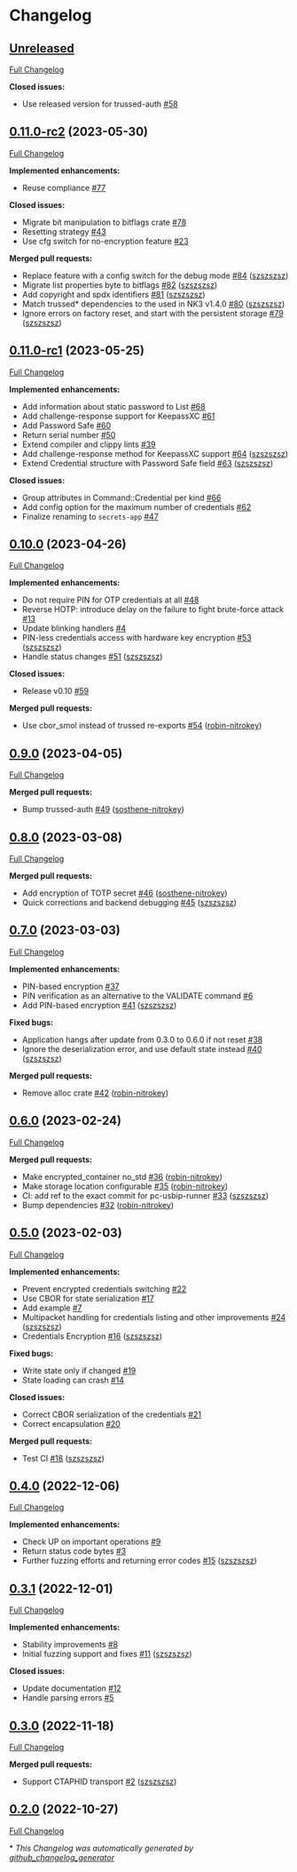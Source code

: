 # Changelog

## [Unreleased](https://github.com/nitrokey/trussed-secrets-app/tree/HEAD)

[Full Changelog](https://github.com/nitrokey/trussed-secrets-app/compare/0.11.0-rc2...HEAD)

**Closed issues:**

- Use released version for trussed-auth [\#58](https://github.com/Nitrokey/trussed-secrets-app/issues/58)

## [0.11.0-rc2](https://github.com/nitrokey/trussed-secrets-app/tree/0.11.0-rc2) (2023-05-30)

[Full Changelog](https://github.com/nitrokey/trussed-secrets-app/compare/0.11.0-rc1...0.11.0-rc2)

**Implemented enhancements:**

- Reuse compliance [\#77](https://github.com/Nitrokey/trussed-secrets-app/issues/77)

**Closed issues:**

- Migrate bit manipulation to bitflags crate [\#78](https://github.com/Nitrokey/trussed-secrets-app/issues/78)
- Resetting strategy [\#43](https://github.com/Nitrokey/trussed-secrets-app/issues/43)
- Use cfg switch for no-encryption feature [\#23](https://github.com/Nitrokey/trussed-secrets-app/issues/23)

**Merged pull requests:**

- Replace feature with a config switch for the debug mode [\#84](https://github.com/Nitrokey/trussed-secrets-app/pull/84) ([szszszsz](https://github.com/szszszsz))
- Migrate list properties byte to bitflags [\#82](https://github.com/Nitrokey/trussed-secrets-app/pull/82) ([szszszsz](https://github.com/szszszsz))
- Add copyright and spdx identifiers [\#81](https://github.com/Nitrokey/trussed-secrets-app/pull/81) ([szszszsz](https://github.com/szszszsz))
- Match trussed\* dependencies to the used in NK3 v1.4.0 [\#80](https://github.com/Nitrokey/trussed-secrets-app/pull/80) ([szszszsz](https://github.com/szszszsz))
- Ignore errors on factory reset, and start with the persistent storage [\#79](https://github.com/Nitrokey/trussed-secrets-app/pull/79) ([szszszsz](https://github.com/szszszsz))

## [0.11.0-rc1](https://github.com/nitrokey/trussed-secrets-app/tree/0.11.0-rc1) (2023-05-25)

[Full Changelog](https://github.com/nitrokey/trussed-secrets-app/compare/0.10.0...0.11.0-rc1)

**Implemented enhancements:**

- Add information about static password to List [\#68](https://github.com/Nitrokey/trussed-secrets-app/issues/68)
- Add challenge-response support for KeepassXC [\#61](https://github.com/Nitrokey/trussed-secrets-app/issues/61)
- Add Password Safe [\#60](https://github.com/Nitrokey/trussed-secrets-app/issues/60)
- Return serial number [\#50](https://github.com/Nitrokey/trussed-secrets-app/issues/50)
- Extend compiler and clippy lints [\#39](https://github.com/Nitrokey/trussed-secrets-app/issues/39)
- Add challenge-response method for KeepassXC support [\#64](https://github.com/Nitrokey/trussed-secrets-app/pull/64) ([szszszsz](https://github.com/szszszsz))
- Extend Credential structure with Password Safe field [\#63](https://github.com/Nitrokey/trussed-secrets-app/pull/63) ([szszszsz](https://github.com/szszszsz))

**Closed issues:**

- Group attributes in Command::Credential per kind [\#66](https://github.com/Nitrokey/trussed-secrets-app/issues/66)
- Add config option for the maximum number of credentials [\#62](https://github.com/Nitrokey/trussed-secrets-app/issues/62)
- Finalize renaming to `secrets-app` [\#47](https://github.com/Nitrokey/trussed-secrets-app/issues/47)

## [0.10.0](https://github.com/nitrokey/trussed-secrets-app/tree/0.10.0) (2023-04-26)

[Full Changelog](https://github.com/nitrokey/trussed-secrets-app/compare/0.9.0...0.10.0)

**Implemented enhancements:**

- Do not require PIN for OTP credentials at all [\#48](https://github.com/Nitrokey/trussed-secrets-app/issues/48)
- Reverse HOTP: introduce delay on the failure to fight brute-force attack [\#13](https://github.com/Nitrokey/trussed-secrets-app/issues/13)
- Update blinking handlers [\#4](https://github.com/Nitrokey/trussed-secrets-app/issues/4)
- PIN-less credentials access with hardware key encryption [\#53](https://github.com/Nitrokey/trussed-secrets-app/pull/53) ([szszszsz](https://github.com/szszszsz))
- Handle status changes [\#51](https://github.com/Nitrokey/trussed-secrets-app/pull/51) ([szszszsz](https://github.com/szszszsz))

**Closed issues:**

- Release v0.10 [\#59](https://github.com/Nitrokey/trussed-secrets-app/issues/59)

**Merged pull requests:**

- Use cbor\_smol instead of trussed re-exports [\#54](https://github.com/Nitrokey/trussed-secrets-app/pull/54) ([robin-nitrokey](https://github.com/robin-nitrokey))

## [0.9.0](https://github.com/nitrokey/trussed-secrets-app/tree/0.9.0) (2023-04-05)

[Full Changelog](https://github.com/nitrokey/trussed-secrets-app/compare/0.8.0...0.9.0)

**Merged pull requests:**

- Bump trussed-auth [\#49](https://github.com/Nitrokey/trussed-secrets-app/pull/49) ([sosthene-nitrokey](https://github.com/sosthene-nitrokey))

## [0.8.0](https://github.com/nitrokey/trussed-secrets-app/tree/0.8.0) (2023-03-08)

[Full Changelog](https://github.com/nitrokey/trussed-secrets-app/compare/0.7.0...0.8.0)

**Merged pull requests:**

- Add encryption of TOTP secret [\#46](https://github.com/Nitrokey/trussed-secrets-app/pull/46) ([sosthene-nitrokey](https://github.com/sosthene-nitrokey))
- Quick corrections and backend debugging [\#45](https://github.com/Nitrokey/trussed-secrets-app/pull/45) ([szszszsz](https://github.com/szszszsz))

## [0.7.0](https://github.com/nitrokey/trussed-secrets-app/tree/0.7.0) (2023-03-03)

[Full Changelog](https://github.com/nitrokey/trussed-secrets-app/compare/0.6.0...0.7.0)

**Implemented enhancements:**

- PIN-based encryption [\#37](https://github.com/Nitrokey/trussed-secrets-app/issues/37)
- PIN verification as an alternative to the VALIDATE command [\#6](https://github.com/Nitrokey/trussed-secrets-app/issues/6)
- Add PIN-based encryption [\#41](https://github.com/Nitrokey/trussed-secrets-app/pull/41) ([szszszsz](https://github.com/szszszsz))

**Fixed bugs:**

- Application hangs after update from 0.3.0 to 0.6.0 if not reset [\#38](https://github.com/Nitrokey/trussed-secrets-app/issues/38)
- Ignore the deserialization error, and use default state instead [\#40](https://github.com/Nitrokey/trussed-secrets-app/pull/40) ([szszszsz](https://github.com/szszszsz))

**Merged pull requests:**

- Remove alloc crate [\#42](https://github.com/Nitrokey/trussed-secrets-app/pull/42) ([robin-nitrokey](https://github.com/robin-nitrokey))

## [0.6.0](https://github.com/nitrokey/trussed-secrets-app/tree/0.6.0) (2023-02-24)

[Full Changelog](https://github.com/nitrokey/trussed-secrets-app/compare/0.5.0...0.6.0)

**Merged pull requests:**

- Make encrypted\_container no\_std [\#36](https://github.com/Nitrokey/trussed-secrets-app/pull/36) ([robin-nitrokey](https://github.com/robin-nitrokey))
- Make storage location configurable [\#35](https://github.com/Nitrokey/trussed-secrets-app/pull/35) ([robin-nitrokey](https://github.com/robin-nitrokey))
- CI: add ref to the exact commit for pc-usbip-runner [\#33](https://github.com/Nitrokey/trussed-secrets-app/pull/33) ([szszszsz](https://github.com/szszszsz))
- Bump dependencies [\#32](https://github.com/Nitrokey/trussed-secrets-app/pull/32) ([robin-nitrokey](https://github.com/robin-nitrokey))

## [0.5.0](https://github.com/nitrokey/trussed-secrets-app/tree/0.5.0) (2023-02-03)

[Full Changelog](https://github.com/nitrokey/trussed-secrets-app/compare/0.4.0...0.5.0)

**Implemented enhancements:**

- Prevent encrypted credentials switching [\#22](https://github.com/Nitrokey/trussed-secrets-app/issues/22)
- Use CBOR for state serialization [\#17](https://github.com/Nitrokey/trussed-secrets-app/issues/17)
- Add example [\#7](https://github.com/Nitrokey/trussed-secrets-app/issues/7)
- Multipacket handling for credentials listing and other improvements [\#24](https://github.com/Nitrokey/trussed-secrets-app/pull/24) ([szszszsz](https://github.com/szszszsz))
- Credentials Encryption [\#16](https://github.com/Nitrokey/trussed-secrets-app/pull/16) ([szszszsz](https://github.com/szszszsz))

**Fixed bugs:**

- Write state only if changed [\#19](https://github.com/Nitrokey/trussed-secrets-app/issues/19)
- State loading can crash [\#14](https://github.com/Nitrokey/trussed-secrets-app/issues/14)

**Closed issues:**

- Correct CBOR serialization of the credentials [\#21](https://github.com/Nitrokey/trussed-secrets-app/issues/21)
- Correct encapsulation [\#20](https://github.com/Nitrokey/trussed-secrets-app/issues/20)

**Merged pull requests:**

- Test CI [\#18](https://github.com/Nitrokey/trussed-secrets-app/pull/18) ([szszszsz](https://github.com/szszszsz))

## [0.4.0](https://github.com/nitrokey/trussed-secrets-app/tree/0.4.0) (2022-12-06)

[Full Changelog](https://github.com/nitrokey/trussed-secrets-app/compare/0.3.1...0.4.0)

**Implemented enhancements:**

- Check UP on important operations [\#9](https://github.com/Nitrokey/trussed-secrets-app/issues/9)
- Return status code bytes [\#3](https://github.com/Nitrokey/trussed-secrets-app/issues/3)
- Further fuzzing efforts and returning error codes [\#15](https://github.com/Nitrokey/trussed-secrets-app/pull/15) ([szszszsz](https://github.com/szszszsz))

## [0.3.1](https://github.com/nitrokey/trussed-secrets-app/tree/0.3.1) (2022-12-01)

[Full Changelog](https://github.com/nitrokey/trussed-secrets-app/compare/0.3.0...0.3.1)

**Implemented enhancements:**

- Stability improvements [\#8](https://github.com/Nitrokey/trussed-secrets-app/issues/8)
- Initial fuzzing support and fixes [\#11](https://github.com/Nitrokey/trussed-secrets-app/pull/11) ([szszszsz](https://github.com/szszszsz))

**Closed issues:**

- Update documentation [\#12](https://github.com/Nitrokey/trussed-secrets-app/issues/12)
- Handle parsing errors [\#5](https://github.com/Nitrokey/trussed-secrets-app/issues/5)

## [0.3.0](https://github.com/nitrokey/trussed-secrets-app/tree/0.3.0) (2022-11-18)

[Full Changelog](https://github.com/nitrokey/trussed-secrets-app/compare/0.2.0...0.3.0)

**Merged pull requests:**

- Support CTAPHID transport [\#2](https://github.com/Nitrokey/trussed-secrets-app/pull/2) ([szszszsz](https://github.com/szszszsz))

## [0.2.0](https://github.com/nitrokey/trussed-secrets-app/tree/0.2.0) (2022-10-27)

[Full Changelog](https://github.com/nitrokey/trussed-secrets-app/compare/9c3008986d3e1462f260d40d53e56f2005476a08...0.2.0)



\* *This Changelog was automatically generated by [github_changelog_generator](https://github.com/github-changelog-generator/github-changelog-generator)*
